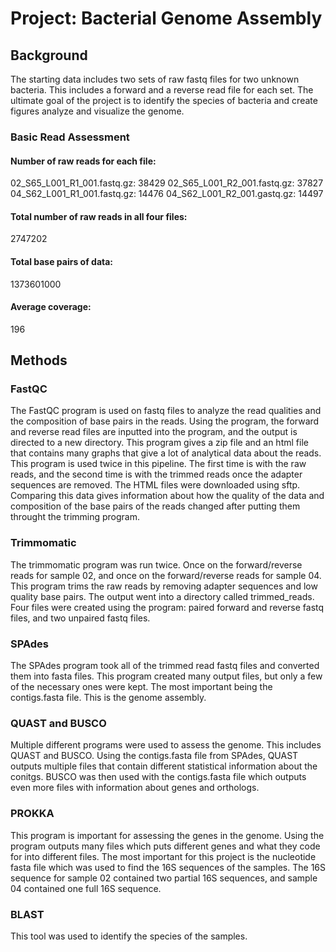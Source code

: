 # Project: Bacterial Genome Assembly

## Background
The starting data includes two sets of raw fastq files for two unknown bacteria. This includes a forward and a reverse read file for each set. The ultimate goal of the project is to identify the species of bacteria and create figures analyze and visualize the genome.

### Basic Read Assessment

#### Number of raw reads for each file:
02_S65_L001_R1_001.fastq.gz: 38429
02_S65_L001_R2_001.fastq.gz: 37827
04_S62_L001_R1_001.fastq.gz: 14476
04_S62_L001_R2_001.gastq.gz: 14497

#### Total number of raw reads in all four files:
2747202

#### Total base pairs of data:
1373601000

#### Average coverage:
196

## Methods

### FastQC
The FastQC program is used on fastq files to analyze the read qualities and the composition of base pairs in the reads. Using the program, the forward and reverse read files are inputted into the program, and the output is directed to a new directory. This program gives a zip file and an html file that contains many graphs that give a lot of analytical data about the reads.
This program is used twice in this pipeline. The first time is with the raw reads, and the second time is with the trimmed reads once the adapter sequences are removed. The HTML files were downloaded using sftp. Comparing this data gives information about how the quality of the data and composition of the base pairs of the reads changed after putting them throught the trimming program.

### Trimmomatic
The trimmomatic program was run twice. Once on the forward/reverse reads for sample 02, and once on the forward/reverse reads for sample 04. This program trims the raw reads by removing adapter sequences and low quality base pairs. The output went into a directory called trimmed_reads. Four files were created using the program: paired forward and reverse fastq files, and two unpaired fastq files.

### SPAdes
The SPAdes program took all of the trimmed read fastq files and converted them into fasta files. This program created many output files, but only a few of the necessary ones were kept. The most important being the contigs.fasta file. This is the genome assembly.

### QUAST and BUSCO
Multiple different programs were used to assess the genome. This includes QUAST and BUSCO. Using the contigs.fasta file from SPAdes, QUAST outputs multiple files that contain different statistical information about the conitgs. BUSCO was then used with the contigs.fasta file which outputs even more files with information about genes and orthologs.

### PROKKA
This program is important for assessing the genes in the genome. Using the program outputs many files which puts different genes and what they code for into different files. The most important for this project is the nucleotide fasta file which was used to find the 16S sequences of the samples. The 16S sequence for sample 02 contained two partial 16S sequences, and sample 04 contained one full 16S sequence.

### BLAST
This tool was used to identify the species of the samples.

